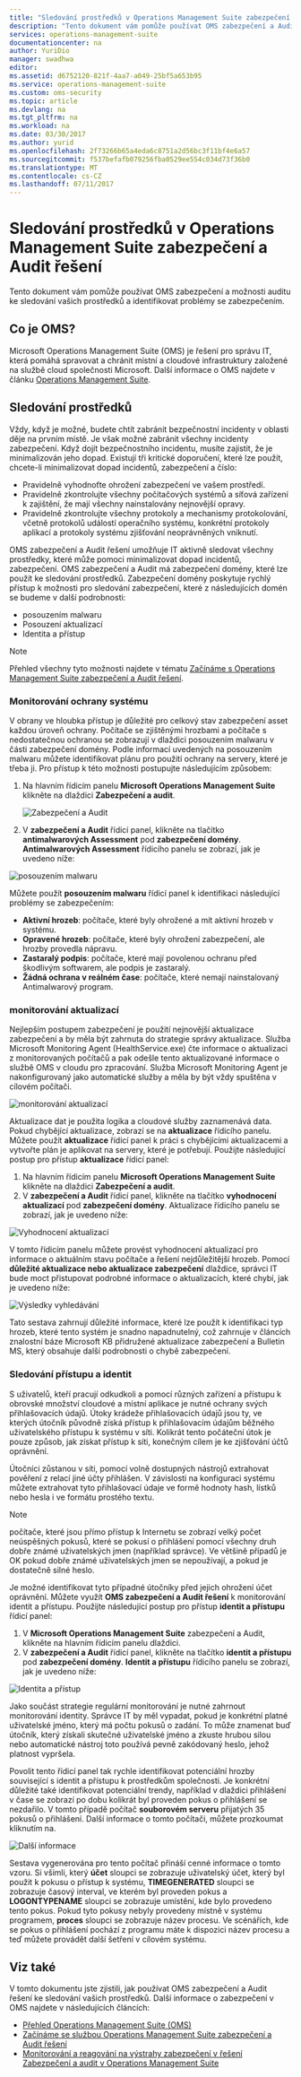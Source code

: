 ```yaml
---
title: "Sledování prostředků v Operations Management Suite zabezpečení a Audit řešení | Microsoft Docs"
description: "Tento dokument vám pomůže používat OMS zabezpečení a Audit umožňuje sledovat vaše prostředky a identifikovat problémy se zabezpečením."
services: operations-management-suite
documentationcenter: na
author: YuriDio
manager: swadhwa
editor: 
ms.assetid: d6752120-821f-4aa7-a049-25bf5a653b95
ms.service: operations-management-suite
ms.custom: oms-security
ms.topic: article
ms.devlang: na
ms.tgt_pltfrm: na
ms.workload: na
ms.date: 03/30/2017
ms.author: yurid
ms.openlocfilehash: 2f73266b65a4eda6c8751a2d56bc3f11bf4e6a57
ms.sourcegitcommit: f537befafb079256fba0529ee554c034d73f36b0
ms.translationtype: MT
ms.contentlocale: cs-CZ
ms.lasthandoff: 07/11/2017
---
```

# <a name="monitoring-resources-in-operations-management-suite-security-and-audit-solution"></a>Sledování prostředků v Operations Management Suite zabezpečení a Audit řešení
Tento dokument vám pomůže používat OMS zabezpečení a možnosti auditu ke sledování vašich prostředků a identifikovat problémy se zabezpečením.

## <a name="what-is-oms"></a>Co je OMS?
Microsoft Operations Management Suite (OMS) je řešení pro správu IT, která pomáhá spravovat a chránit místní a cloudové infrastruktury založené na službě cloud společnosti Microsoft. Další informace o OMS najdete v článku [Operations Management Suite](https://technet.microsoft.com/library/mt484091.aspx).

## <a name="monitoring-resources"></a>Sledování prostředků
Vždy, když je možné, budete chtít zabránit bezpečnostní incidenty v oblasti děje na prvním místě. Je však možné zabránit všechny incidenty zabezpečení. Když dojít bezpečnostního incidentu, musíte zajistit, že je minimalizován jeho dopad.  Existují tři kritické doporučení, které lze použít, chcete-li minimalizovat dopad incidentů, zabezpečení a číslo:

* Pravidelně vyhodnoťte ohrožení zabezpečení ve vašem prostředí.
* Pravidelně zkontrolujte všechny počítačových systémů a síťová zařízení k zajištění, že mají všechny nainstalovány nejnovější opravy.
* Pravidelně zkontrolujte všechny protokoly a mechanismy protokolování, včetně protokolů událostí operačního systému, konkrétní protokoly aplikací a protokoly systému zjišťování neoprávněných vniknutí.

OMS zabezpečení a Audit řešení umožňuje IT aktivně sledovat všechny prostředky, které může pomoci minimalizovat dopad incidentů, zabezpečení. OMS zabezpečení a Audit má zabezpečení domény, které lze použít ke sledování prostředků. Zabezpečení domény poskytuje rychlý přístup k možnosti pro sledování zabezpečení, které z následujících domén se budeme v další podrobnosti:

* posouzením malwaru
* Posouzení aktualizací
* Identita a přístup

> [!NOTE]
> Přehled všechny tyto možnosti najdete v tématu [Začínáme s Operations Management Suite zabezpečení a Audit řešení](oms-security-getting-started.md).
> 
> 

### <a name="monitoring-system-protection"></a>Monitorování ochrany systému
V obrany ve hloubka přístup je důležité pro celkový stav zabezpečení asset každou úroveň ochrany. Počítače se zjištěnými hrozbami a počítače s nedostatečnou ochranou se zobrazují v dlaždici posouzením malwaru v části zabezpečení domény. Podle informací uvedených na posouzením malwaru můžete identifikovat plánu pro použití ochrany na servery, které je třeba ji. Pro přístup k této možnosti postupujte následujícím způsobem:

1. Na hlavním řídicím panelu **Microsoft Operations Management Suite** klikněte na dlaždici **Zabezpečení a audit**.
   
    ![Zabezpečení a Audit](./media/oms-security-responding-alerts/oms-security-responding-alerts-fig1.png)
2. V **zabezpečení a Audit** řídicí panel, klikněte na tlačítko **antimalwarových Assessment** pod **zabezpečení domény**. **Antimalwarových Assessment** řídicího panelu se zobrazí, jak je uvedeno níže:

![posouzením malwaru](./media/oms-security-monitoring-resources/oms-security-monitoring-resources-fig2-ga.png)

Můžete použít **posouzením malwaru** řídicí panel k identifikaci následující problémy se zabezpečením:

* **Aktivní hrozeb**: počítače, které byly ohrožené a mít aktivní hrozeb v systému.
* **Opravené hrozeb**: počítače, které byly ohrožení zabezpečení, ale hrozby provedla nápravu.
* **Zastaralý podpis**: počítače, které mají povolenou ochranu před škodlivým softwarem, ale podpis je zastaralý.
* **Žádná ochrana v reálném čase**: počítače, které nemají nainstalovaný Antimalwarový program.

### <a name="monitoring-updates"></a>monitorování aktualizací
Nejlepším postupem zabezpečení je použití nejnovější aktualizace zabezpečení a by měla být zahrnuta do strategie správy aktualizace. Služba Microsoft Monitoring Agent (HealthService.exe) čte informace o aktualizaci z monitorovaných počítačů a pak odešle tento aktualizované informace o službě OMS v cloudu pro zpracování. Služba Microsoft Monitoring Agent je nakonfigurovaný jako automatické služby a měla by být vždy spuštěna v cílovém počítači.

![monitorování aktualizací](./media/oms-security-monitoring-resources/oms-security-monitoring-resources-fig3.png)

Aktualizace dat je použita logika a cloudové služby zaznamenává data. Pokud chybějící aktualizace, zobrazí se na **aktualizace** řídicího panelu. Můžete použít **aktualizace** řídicí panel k práci s chybějícími aktualizacemi a vytvořte plán je aplikovat na servery, které je potřebují. Použijte následující postup pro přístup **aktualizace** řídicí panel:

1. Na hlavním řídicím panelu **Microsoft Operations Management Suite** klikněte na dlaždici **Zabezpečení a audit**.
2. V **zabezpečení a Audit** řídicí panel, klikněte na tlačítko **vyhodnocení aktualizací** pod **zabezpečení domény**. Aktualizace řídicího panelu se zobrazí, jak je uvedeno níže:

![Vyhodnocení aktualizací](./media/oms-security-monitoring-resources/oms-security-monitoring-resources-fig4.png)

V tomto řídicím panelu můžete provést vyhodnocení aktualizací pro informace o aktuálním stavu počítače a řešení nejdůležitější hrozeb. Pomocí **důležité aktualizace nebo aktualizace zabezpečení** dlaždice, správci IT bude moct přistupovat podrobné informace o aktualizacích, které chybí, jak je uvedeno níže:

![Výsledky vyhledávání](./media/oms-security-monitoring-resources/oms-security-monitoring-resources-fig5.png)

Tato sestava zahrnují důležité informace, které lze použít k identifikaci typ hrozeb, které tento systém je snadno napadnutelný, což zahrnuje v článcích znalostní báze Microsoft KB přidružené aktualizace zabezpečení a Bulletin MS, který obsahuje další podrobnosti o chybě zabezpečení.

### <a name="monitoring-identity-and-access"></a>Sledování přístupu a identit
S uživatelů, kteří pracují odkudkoli a pomocí různých zařízení a přístupu k obrovské množství cloudové a místní aplikace je nutné ochrany svých přihlašovacích údajů. Útoky krádeže přihlašovacích údajů jsou ty, ve kterých útočník původně získá přístup k přihlašovacím údajům běžného uživatelského přístupu k systému v síti. Kolikrát tento počáteční útok je pouze způsob, jak získat přístup k síti, konečným cílem je ke zjišťování účtů oprávnění. 

Útočníci zůstanou v síti, pomocí volně dostupných nástrojů extrahovat pověření z relací jiné účty přihlášen. V závislosti na konfiguraci systému můžete extrahovat tyto přihlašovací údaje ve formě hodnoty hash, lístků nebo hesla i ve formátu prostého textu.  

> [!NOTE]
> počítače, které jsou přímo přístup k Internetu se zobrazí velký počet neúspěšných pokusů, které se pokusí o přihlášení pomocí všechny druh dobře známé uživatelských jmen (například správce). Ve většině případů je OK pokud dobře známé uživatelských jmen se nepoužívají, a pokud je dostatečně silné heslo.
> 
> 

Je možné identifikovat tyto případné útočníky před jejich ohrožení účet oprávnění. Můžete využít **OMS zabezpečení a Audit řešení** k monitorování identit a přístupu. Použijte následující postup pro přístup **identit a přístupu** řídicí panel:

1. V **Microsoft Operations Management Suite** zabezpečení a Audit, klikněte na hlavním řídicím panelu dlaždici.
2. V **zabezpečení a Audit** řídicí panel, klikněte na tlačítko **identit a přístupu** pod **zabezpečení domény**. **Identit a přístupu** řídicího panelu se zobrazí, jak je uvedeno níže:

![Identita a přístup](./media/oms-security-monitoring-resources/oms-security-monitoring-resources-fig6-ga.png)

Jako součást strategie regulární monitorování je nutné zahrnout monitorování identity. Správce IT by měl vypadat, pokud je konkrétní platné uživatelské jméno, který má počtu pokusů o zadání. To může znamenat buď útočník, který získali skutečné uživatelské jméno a zkuste hrubou silou nebo automatické nástroj toto používá pevně zakódovaný heslo, jehož platnost vypršela.

Povolit tento řídicí panel tak rychle identifikovat potenciální hrozby související s identit a přístupu k prostředkům společnosti. Je konkrétní důležité také identifikovat potenciální trendy, například v dlaždici přihlášení v čase se zobrazí po dobu kolikrát byl proveden pokus o přihlášení se nezdařilo. V tomto případě počítač **souborovém serveru** přijatých 35 pokusů o přihlášení. Další informace o tomto počítači, můžete prozkoumat kliknutím na. 

![Další informace](./media/oms-security-monitoring-resources/oms-security-monitoring-resources-fig7-new.png)

Sestava vygenerována pro tento počítač přináší cenné informace o tomto vzoru. Si všimli, který **účet** sloupci se zobrazuje uživatelský účet, který byl použit k pokusu o přístup k systému, **TIMEGENERATED** sloupci se zobrazuje časový interval, ve kterém byl proveden pokus a **LOGONTYPENAME** sloupci se zobrazuje umístění, kde bylo provedeno tento pokus. Pokud tyto pokusy nebyly provedeny místně v systému programem, **proces** sloupci se zobrazuje název procesu. Ve scénářích, kde se pokus o přihlášení pochází z programu máte k dispozici název procesu a teď můžete provádět další šetření v cílovém systému.

## <a name="see-also"></a>Viz také
V tomto dokumentu jste zjistili, jak používat OMS zabezpečení a Audit řešení ke sledování vašich prostředků. Další informace o zabezpečení v OMS najdete v následujících článcích:

* [Přehled Operations Management Suite (OMS)](operations-management-suite-overview.md)
* [Začínáme se službou Operations Management Suite zabezpečení a Audit řešení](oms-security-getting-started.md)
* [Monitorování a reagování na výstrahy zabezpečení v řešení Zabezpečení a audit v Operations Management Suite](oms-security-responding-alerts.md)

